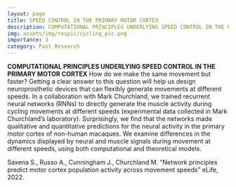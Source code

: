 ```yaml
---
layout: page
title: SPEED CONTROL IN THE PRIMARY MOTOR CORTEX
description: COMPUTATIONAL PRINCIPLES UNDERLYING SPEED CONTROL IN THE PRIMARY MOTOR CORTEX
img: assets/img/respic/cycling_pic.png
importance: 3
category: Past Research
---
```

**COMPUTATIONAL PRINCIPLES UNDERLYING SPEED CONTROL IN THE PRIMARY MOTOR CORTEX**
How do we make the same movement but faster? Getting a clear answer to this question will help us design neuroprosthetic devices that can flexibly generate movements at different speeds. In a collaboration with Mark Churchland, we trained recurrent neural networks (RNNs) to directly generate the muscle activity during cycling movements at different speeds (experimental data collected in Mark Churchland’s laboratory). Surprisingly, we find that the networks made qualitative and quantitative predictions for the neural activity in the primary motor cortex of non-human macaques. We examine differences in the dynamics displayed by neural and muscle signals during movement at different speeds, using both computational and theoretical models.

Saxena S., Russo A., Cunningham J., Churchland M. “Network principles predict motor cortex population activity across movement speeds” eLife, 2022.

